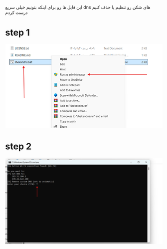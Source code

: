 این فایل ها رو برای اینکه بتونیم خیلی سریع dns های شکن رو تنظیم یا حذف کنیم درست کردم

# step 1
![step 1](st1.png)
# step 2
![step 2](st2.png)